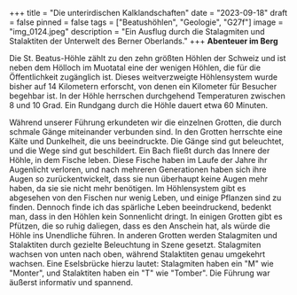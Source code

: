 +++
title = "Die unterirdischen Kalklandschaften"
date = "2023-09-18"
draft = false
pinned = false
tags = ["Beatushöhlen", "Geologie", "G27f"]
image = "img_0124.jpeg"
description = "Ein Ausflug durch die Stalagmiten und Stalaktiten der Unterwelt des Berner Oberlands."
+++
**Abenteuer im Berg** 



Die St. Beatus-Höhle zählt zu den zehn größten Höhlen der Schweiz und ist neben dem Hölloch im Muotatal eine der wenigen Höhlen, die für die Öffentlichkeit zugänglich ist. Dieses weitverzweigte Höhlensystem wurde bisher auf 14 Kilometern erforscht, von denen ein Kilometer für Besucher begehbar ist. In der Höhle herrschen durchgehend Temperaturen zwischen 8 und 10 Grad. Ein Rundgang durch die Höhle dauert etwa 60 Minuten.

Während unserer Führung erkundeten wir die einzelnen Grotten, die durch schmale Gänge miteinander verbunden sind. In den Grotten herrschte eine Kälte und Dunkelheit, die uns beeindruckte. Die Gänge sind gut beleuchtet, und die Wege sind gut beschildert. Ein Bach fließt durch das Innere der Höhle, in dem Fische leben. Diese Fische haben im Laufe der Jahre ihr Augenlicht verloren, und nach mehreren Generationen haben sich ihre Augen so zurückentwickelt, dass sie nun überhaupt keine Augen mehr haben, da sie sie nicht mehr benötigen. Im Höhlensystem gibt es abgesehen von den Fischen nur wenig Leben, und einige Pflanzen sind zu finden. Dennoch finde ich das spärliche Leben beeindruckend, bedenkt man, dass in den Höhlen kein Sonnenlicht dringt. In einigen Grotten gibt es Pfützen, die so ruhig daliegen, dass es den Anschein hat, als würde die Höhle ins Unendliche führen. In anderen Grotten werden Stalagmiten und Stalaktiten durch gezielte Beleuchtung in Szene gesetzt. Stalagmiten wachsen von unten nach oben, während Stalaktiten genau umgekehrt wachsen. Eine Eselsbrücke hierzu lautet: Stalagmiten haben ein "M" wie "Monter", und Stalaktiten haben ein "T" wie "Tomber". Die Führung war äußerst informativ und spannend.